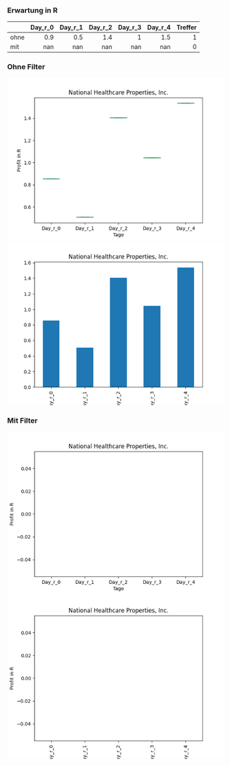 ### Erwartung in R
|      |   Day_r_0 |   Day_r_1 |   Day_r_2 |   Day_r_3 |   Day_r_4 |   Treffer |
|:-----|----------:|----------:|----------:|----------:|----------:|----------:|
| ohne |       0.9 |       0.5 |       1.4 |         1 |       1.5 |         1 |
| mit  |     nan   |     nan   |     nan   |       nan |     nan   |         0 |

### Ohne Filter
![image info](./data/NHPAP_box_all.png)
![image info](./data/NHPAP_median_all.png)

### Mit Filter
![image info](./data/NHPAP_box_filtered.png)
![image info](./data/NHPAP_median_filtered.png)